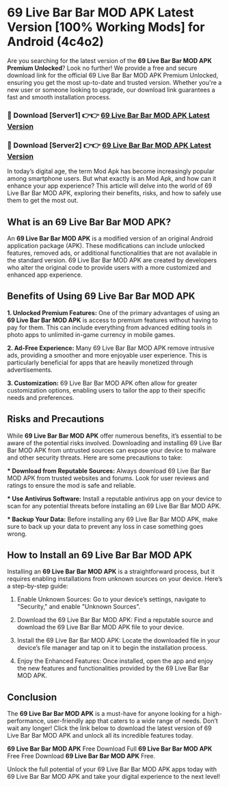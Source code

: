 # 69 Live Bar Bar MOD APK Latest Version [100% Working Mods] for Android (4c4o2)

Are you searching for the latest version of the <strong>69 Live Bar Bar MOD APK Premium Unlocked</strong>? Look no further! We provide a free and secure download link for the official 69 Live Bar Bar MOD APK Premium Unlocked, ensuring you get the most up-to-date and trusted version. Whether you're a new user or someone looking to upgrade, our download link guarantees a fast and smooth installation process.


<h3>🔴 Download [Server1] 👉👉 <a href="https://getmodsapk.pages.dev?q=69+Live+Bar+Bar+MOD+APK&ref=4R3">69 Live Bar Bar MOD APK Latest Version</a></h3>

<h3>🔴 Download [Server2] 👉👉 <a href="https://getmodsapk.pages.dev?q=69+Live+Bar+Bar+MOD+APK&ref=4R3">69 Live Bar Bar MOD APK Latest Version</a></h3>


In today’s digital age, the term Mod Apk has become increasingly popular among smartphone users. But what exactly is an Mod Apk, and how can it enhance your app experience? This article will delve into the world of 69 Live Bar Bar MOD APK, exploring their benefits, risks, and how to safely use them to get the most out.


<h2>What is an 69 Live Bar Bar MOD APK?</h2>

An <strong>69 Live Bar Bar MOD APK</strong> is a modified version of an original Android application package (APK). These modifications can include unlocked features, removed ads, or additional functionalities that are not available in the standard version. 69 Live Bar Bar MOD APK are created by developers who alter the original code to provide users with a more customized and enhanced app experience.


<h2>Benefits of Using 69 Live Bar Bar MOD APK</h2>

<strong> 1. Unlocked Premium Features:</strong> One of the primary advantages of using an <strong>69 Live Bar Bar MOD APK</strong> is access to premium features without having to pay for them. This can include everything from advanced editing tools in photo apps to unlimited in-game currency in mobile games.

<strong> 2. Ad-Free Experience:</strong> Many 69 Live Bar Bar MOD APK remove intrusive ads, providing a smoother and more enjoyable user experience. This is particularly beneficial for apps that are heavily monetized through advertisements.

<strong> 3. Customization:</strong> 69 Live Bar Bar MOD APK often allow for greater customization options, enabling users to tailor the app to their specific needs and preferences.


<h2>Risks and Precautions</h2>

While <strong>69 Live Bar Bar MOD APK</strong> offer numerous benefits, it’s essential to be aware of the potential risks involved. Downloading and installing 69 Live Bar Bar MOD APK from untrusted sources can expose your device to malware and other security threats. Here are some precautions to take:

<strong> * Download from Reputable Sources:</strong> Always download 69 Live Bar Bar MOD APK from trusted websites and forums. Look for user reviews and ratings to ensure the mod is safe and reliable.

<strong> * Use Antivirus Software:</strong> Install a reputable antivirus app on your device to scan for any potential threats before installing an 69 Live Bar Bar MOD APK.

<strong> * Backup Your Data:</strong> Before installing any 69 Live Bar Bar MOD APK, make sure to back up your data to prevent any loss in case something goes wrong.


<h2>How to Install an 69 Live Bar Bar MOD APK</h2>

Installing an <strong>69 Live Bar Bar MOD APK</strong> is a straightforward process, but it requires enabling installations from unknown sources on your device. Here’s a step-by-step guide:

 1. Enable Unknown Sources: Go to your device’s settings, navigate to "Security," and enable "Unknown Sources".

 2. Download the 69 Live Bar Bar MOD APK: Find a reputable source and download the 69 Live Bar Bar MOD APK file to your device.

 3. Install the 69 Live Bar Bar MOD APK: Locate the downloaded file in your device’s file manager and tap on it to begin the installation process.

 4. Enjoy the Enhanced Features: Once installed, open the app and enjoy the new features and functionalities provided by the 69 Live Bar Bar MOD APK.


<h2><strong>Conclusion</strong></h2>

The <strong>69 Live Bar Bar MOD APK</strong> is a must-have for anyone looking for a high-performance, user-friendly app that caters to a wide range of needs. Don’t wait any longer! Click the link below to download the latest version of 69 Live Bar Bar MOD APK and unlock all its incredible features today.

<strong>69 Live Bar Bar MOD APK</strong> Free Download Full <strong>69 Live Bar Bar MOD APK</strong> Free Free Download <strong>69 Live Bar Bar MOD APK</strong> Free.

Unlock the full potential of your 69 Live Bar Bar MOD APK apps today with 69 Live Bar Bar MOD APK and take your digital experience to the next level!